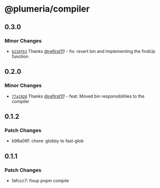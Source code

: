 # @plumeria/compiler

## 0.3.0

### Minor Changes

- [`b210f63`](https://github.com/zss-in-js/plumeria/commit/b210f6395bf515dfdf7678bb0f506ca321ea2bda) Thanks [@refirst11](https://github.com/refirst11)! - fix: revert bin and Implementing the findUp function

## 0.2.0

### Minor Changes

- [`77a1928`](https://github.com/zss-in-js/plumeria/commit/77a192824d7c7c011a97ae62d160eba215e0e065) Thanks [@refirst11](https://github.com/refirst11)! - feat: Moved bin responsibilities to the compiler

## 0.1.2

### Patch Changes

- b98a06f: chore: globby to fast-glob

## 0.1.1

### Patch Changes

- fafccc7: fixup pnpm compile
